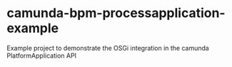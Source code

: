 camunda-bpm-processapplication-example
======================================
Example project to demonstrate the OSGi integration in the camunda PlatformApplication API

